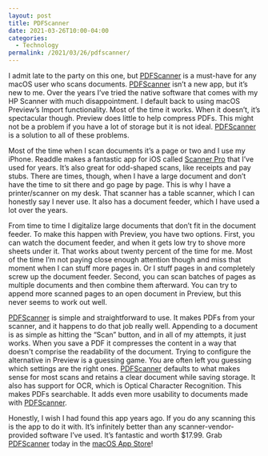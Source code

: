 ```yaml
---
layout: post
title: PDFScanner
date: 2021-03-26T10:00-04:00
categories:
  - Technology
permalink: /2021/03/26/pdfscanner/
---
```


I admit late to the party on this one, but [PDFScanner](https://www.pdfscannerapp.com) is a must-have for any macOS user who scans documents. [PDFScanner](https://www.pdfscannerapp.com) isn’t a new app, but it’s new to me. Over the years I’ve tried the native software that comes with my HP Scanner with much disappointment. I default back to using macOS Preview’s Import functionality. Most of the time it works. When it doesn’t, it’s spectacular though. Preview does little to help compress PDFs. This might not be a problem if you have a lot of storage but it is not ideal. [PDFScanner](https://www.pdfscannerapp.com) is a solution to all of these problems.

<!-- excerpt -->

Most of the time when I scan documents it’s a page or two and I use my iPhone. Readdle makes a fantastic app for iOS called [Scanner Pro](https://readdle.com/scannerpro ) that I’ve used for years. It’s also great for odd-shaped scans, like receipts and pay stubs. There are times, though, when I have a large document and don’t have the time to sit there and go page by page. This is why I have a printer/scanner on my desk. That scanner has a table scanner, which I can honestly say I never use. It also has a document feeder, which I have used a lot over the years.

From time to time I digitalize large documents that don’t fit in the document feeder. To make this happen with Preview, you have two options. First, you can watch the document feeder, and when it gets low try to shove more sheets under it. That works about twenty percent of the time for me. Most of the time I’m not paying close enough attention though and miss that moment when I can stuff more pages in. Or I stuff pages in and completely screw up the document feeder. Second, you can scan batches of pages as multiple documents and then combine them afterward. You can try to append more scanned pages to an open document in Preview, but this never seems to work out well.

[PDFScanner](https://www.pdfscannerapp.com) is simple and straightforward to use. It makes PDFs from your scanner, and it happens to do that job really well. Appending to a document is as simple as hitting the “Scan” button, and in all of my attempts, it just works. When you save a PDF it compresses the content in a way that doesn't comprise the readability of the document. Trying to configure the alternative in Preview is a guessing game. You are often left you guessing which settings are the right ones. [PDFScanner](https://www.pdfscannerapp.com) defaults to what makes sense for most scans and retains a clear document while saving storage. It also has support for OCR, which is Optical Character Recognition. This makes PDFs searchable. It adds even more usability to documents made with [PDFScanner](https://www.pdfscannerapp.com).

Honestly, I wish I had found this app years ago. If you do any scanning this is the app to do it with. It’s infinitely better than any scanner-vendor-provided software I’ve used. It’s fantastic and worth $17.99. Grab [PDFScanner](https://www.pdfscannerapp.com) today in the [macOS App Store](https://apps.apple.com/us/app/pdfscanner-scanning-and-ocr/id410968114?mt=12)!
